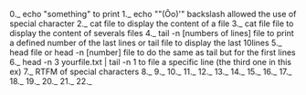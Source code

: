 0._ echo "something" to print 
1._ echo "\"(Ôo)'" backslash allowed the use of special character
2._ cat file to display the content of a file
3._ cat file file to display the content of severals files
4._ tail -n [numbers of lines] file to print a defined number of the last lines or tail file to display the last 10lines
5._ head file or head -n [number] file to do the same as tail but for the first lines
6._ head -n 3 yourfile.txt | tail -n 1 to file a specific line (the third one in this ex)
7._ RTFM of special characters
8._
9._
10._
11._
12._
13._
14._
15._
16._
17._
18._
19._
20._
21._
22._
